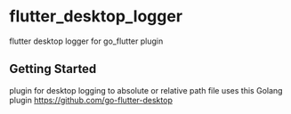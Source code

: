 # flutter_desktop_logger

flutter desktop logger for go_flutter plugin

## Getting Started

plugin for desktop logging to absolute or relative path file
uses this Golang plugin https://github.com/go-flutter-desktop